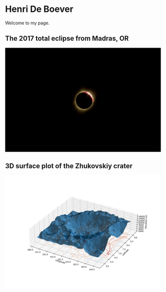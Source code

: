 # Henri De Boever

Welcome to my page.

## The 2017 total eclipse from Madras, OR
![Bailey's beads](images/grains_de_bailey.JPG)

## 3D surface plot of the Zhukovskiy crater
![Crater 17](images/zhukovskiy.jpeg)


